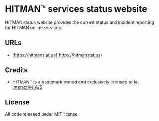 # HITMAN™ services status website

HITMAN status website provides the current status and incident reporting for HITMAN online services.

## URLs

* [https://hitmanstat.us](https://hitmanstat.us)

## Credits

* HITMAN™ is a trademark owned and exclusively licensed to [Io-Interactive A/S](http://www.ioi.dk/).

## License

All code released under MIT license.